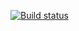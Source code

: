 [![Build status](https://ci.appveyor.com/api/projects/status/2f45bknjcqgyc8qn/branch/master?svg=true)](https://ci.appveyor.com/project/SemykinaOlga/postman/branch/master)